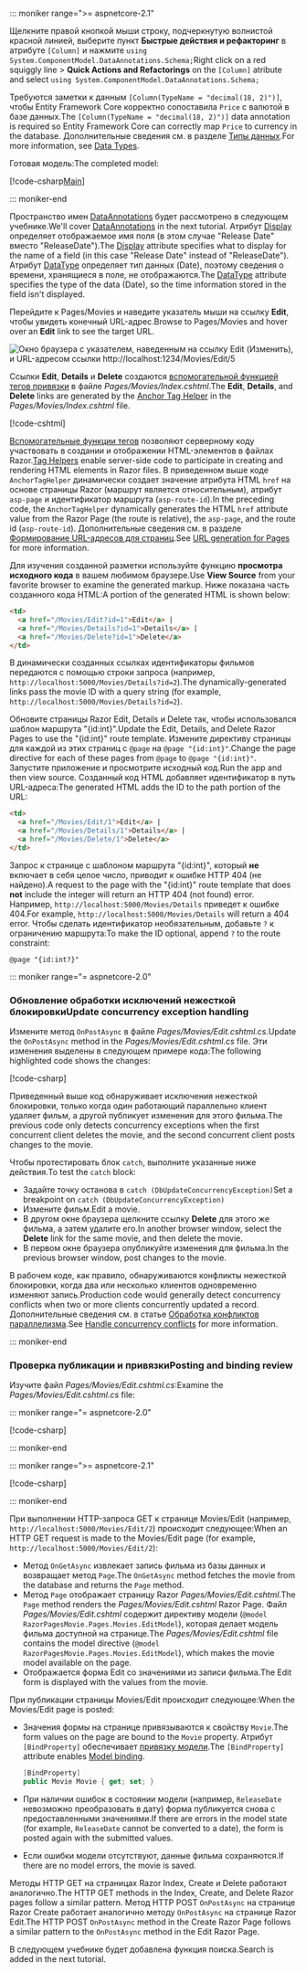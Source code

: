 ::: moniker range=">= aspnetcore-2.1"

<span data-ttu-id="af6c3-101">Щелкните правой кнопкой мыши строку, подчеркнутую волнистой красной линией, выберите пункт **Быстрые действия и рефакторинг** в атрибуте `[Column]` и нажмите `using System.ComponentModel.DataAnnotations.Schema;`</span><span class="sxs-lookup"><span data-stu-id="af6c3-101">Right click on a red squiggly line > **Quick Actions and Refactorings** on the `[Column]` atribute and select `using System.ComponentModel.DataAnnotations.Schema;`</span></span>

<span data-ttu-id="af6c3-102">Требуются заметки к данным `[Column(TypeName = "decimal(18, 2)")]`, чтобы Entity Framework Core корректно сопоставила `Price` с валютой в базе данных.</span><span class="sxs-lookup"><span data-stu-id="af6c3-102">The `[Column(TypeName = "decimal(18, 2)")]` data annotation is required so Entity Framework Core can correctly map `Price` to currency in the database.</span></span> <span data-ttu-id="af6c3-103">Дополнительные сведения см. в разделе [Типы данных](/ef/core/modeling/relational/data-types).</span><span class="sxs-lookup"><span data-stu-id="af6c3-103">For more information, see [Data Types](/ef/core/modeling/relational/data-types).</span></span>

<span data-ttu-id="af6c3-104">Готовая модель:</span><span class="sxs-lookup"><span data-stu-id="af6c3-104">The completed model:</span></span>

[!code-csharp[Main](~/tutorials/razor-pages/razor-pages-start/sample/RazorPagesMovie21/Models/MovieDateFixed.cs?name=snippet_1)]

::: moniker-end

<span data-ttu-id="af6c3-105">Пространство имен [DataAnnotations](/aspnet/mvc/overview/older-versions/mvc-music-store/mvc-music-store-part-6) будет рассмотрено в следующем учебнике.</span><span class="sxs-lookup"><span data-stu-id="af6c3-105">We'll cover [DataAnnotations](/aspnet/mvc/overview/older-versions/mvc-music-store/mvc-music-store-part-6) in the next tutorial.</span></span> <span data-ttu-id="af6c3-106">Атрибут [Display](/dotnet/api/microsoft.aspnetcore.mvc.modelbinding.metadata.displaymetadata) определяет отображаемое имя поля (в этом случае "Release Date" вместо "ReleaseDate").</span><span class="sxs-lookup"><span data-stu-id="af6c3-106">The [Display](/dotnet/api/microsoft.aspnetcore.mvc.modelbinding.metadata.displaymetadata) attribute specifies what to display for the name of a field (in this case "Release Date" instead of "ReleaseDate").</span></span> <span data-ttu-id="af6c3-107">Атрибут [DataType](/dotnet/api/microsoft.aspnetcore.mvc.dataannotations.internal.datatypeattributeadapter) определяет тип данных (Date), поэтому сведения о времени, хранящиеся в поле, не отображаются.</span><span class="sxs-lookup"><span data-stu-id="af6c3-107">The [DataType](/dotnet/api/microsoft.aspnetcore.mvc.dataannotations.internal.datatypeattributeadapter) attribute specifies the type of the data (Date), so the time information stored in the field isn't displayed.</span></span>

<span data-ttu-id="af6c3-108">Перейдите к Pages/Movies и наведите указатель мыши на ссылку **Edit**, чтобы увидеть конечный URL-адрес.</span><span class="sxs-lookup"><span data-stu-id="af6c3-108">Browse to Pages/Movies and  hover over an **Edit** link to see the target URL.</span></span>

![Окно браузера с указателем, наведенным на ссылку Edit (Изменить), и URL-адресом ссылки http://localhost:1234/Movies/Edit/5](~/tutorials/razor-pages/da1/edit7.png)

<span data-ttu-id="af6c3-110">Ссылки **Edit**, **Details** и **Delete** создаются [вспомогательной функцией тегов привязки](xref:mvc/views/tag-helpers/builtin-th/anchor-tag-helper) в файле *Pages/Movies/Index.cshtml*.</span><span class="sxs-lookup"><span data-stu-id="af6c3-110">The **Edit**, **Details**, and **Delete** links are generated by the [Anchor Tag Helper](xref:mvc/views/tag-helpers/builtin-th/anchor-tag-helper) in the *Pages/Movies/Index.cshtml* file.</span></span>

[!code-cshtml[](~/tutorials/razor-pages/razor-pages-start/snapshot_sample/RazorPagesMovie/Pages/Movies/Index.cshtml?highlight=16-18&range=32-)]

<span data-ttu-id="af6c3-111">[Вспомогательные функции тегов](xref:mvc/views/tag-helpers/intro) позволяют серверному коду участвовать в создании и отображении HTML-элементов в файлах Razor.</span><span class="sxs-lookup"><span data-stu-id="af6c3-111">[Tag Helpers](xref:mvc/views/tag-helpers/intro) enable server-side code to participate in creating and rendering HTML elements in Razor files.</span></span> <span data-ttu-id="af6c3-112">В приведенном выше коде `AnchorTagHelper` динамически создает значение атрибута HTML `href` на основе страницы Razor (маршрут является относительным), атрибут `asp-page` и идентификатор маршрута (`asp-route-id`).</span><span class="sxs-lookup"><span data-stu-id="af6c3-112">In the preceding code, the `AnchorTagHelper` dynamically generates the HTML `href` attribute value from the Razor Page (the route is relative), the `asp-page`,  and the route id (`asp-route-id`).</span></span> <span data-ttu-id="af6c3-113">Дополнительные сведения см. в разделе [Формирование URL-адресов для страниц](xref:razor-pages/index#url-generation-for-pages).</span><span class="sxs-lookup"><span data-stu-id="af6c3-113">See [URL generation for Pages](xref:razor-pages/index#url-generation-for-pages) for more information.</span></span>

<span data-ttu-id="af6c3-114">Для изучения созданной разметки используйте функцию **просмотра исходного кода** в вашем любимом браузере.</span><span class="sxs-lookup"><span data-stu-id="af6c3-114">Use **View Source** from your favorite browser to examine the generated markup.</span></span> <span data-ttu-id="af6c3-115">Ниже показана часть созданного кода HTML:</span><span class="sxs-lookup"><span data-stu-id="af6c3-115">A portion of the generated HTML is shown below:</span></span>

```html
<td>
  <a href="/Movies/Edit?id=1">Edit</a> |
  <a href="/Movies/Details?id=1">Details</a> |
  <a href="/Movies/Delete?id=1">Delete</a>
</td>
```

<span data-ttu-id="af6c3-116">В динамически созданных ссылках идентификаторы фильмов передаются с помощью строки запроса (например, `http://localhost:5000/Movies/Details?id=2`).</span><span class="sxs-lookup"><span data-stu-id="af6c3-116">The dynamically-generated links pass the movie ID with a query string (for example, `http://localhost:5000/Movies/Details?id=2`).</span></span>

<span data-ttu-id="af6c3-117">Обновите страницы Razor Edit, Details и Delete так, чтобы использовался шаблон маршрута "{id:int}".</span><span class="sxs-lookup"><span data-stu-id="af6c3-117">Update the Edit, Details, and Delete Razor Pages to use the "{id:int}" route template.</span></span> <span data-ttu-id="af6c3-118">Измените директиву страницы для каждой из этих страниц c `@page` на `@page "{id:int}"`.</span><span class="sxs-lookup"><span data-stu-id="af6c3-118">Change the page directive for each of these pages from `@page` to `@page "{id:int}"`.</span></span> <span data-ttu-id="af6c3-119">Запустите приложение и просмотрите исходный код.</span><span class="sxs-lookup"><span data-stu-id="af6c3-119">Run the app and then view source.</span></span> <span data-ttu-id="af6c3-120">Созданный код HTML добавляет идентификатор в путь URL-адреса:</span><span class="sxs-lookup"><span data-stu-id="af6c3-120">The generated HTML adds the ID to the path portion of the URL:</span></span>

```html
<td>
  <a href="/Movies/Edit/1">Edit</a> |
  <a href="/Movies/Details/1">Details</a> |
  <a href="/Movies/Delete/1">Delete</a>
</td>
```

<span data-ttu-id="af6c3-121">Запрос к странице с шаблоном маршрута "{id:int}", который **не** включает в себя целое число, приводит к ошибке HTTP 404 (не найдено).</span><span class="sxs-lookup"><span data-stu-id="af6c3-121">A request to the page with the "{id:int}" route template that does **not** include the integer will return an HTTP 404 (not found) error.</span></span> <span data-ttu-id="af6c3-122">Например, `http://localhost:5000/Movies/Details` приведет к ошибке 404.</span><span class="sxs-lookup"><span data-stu-id="af6c3-122">For example, `http://localhost:5000/Movies/Details` will return a 404 error.</span></span> <span data-ttu-id="af6c3-123">Чтобы сделать идентификатор необязательным, добавьте `?` к ограничению маршрута:</span><span class="sxs-lookup"><span data-stu-id="af6c3-123">To make the ID optional, append `?` to the route constraint:</span></span>

 ```cshtml
@page "{id:int?}"
```

::: moniker range="= aspnetcore-2.0"

### <a name="update-concurrency-exception-handling"></a><span data-ttu-id="af6c3-124">Обновление обработки исключений нежесткой блокировки</span><span class="sxs-lookup"><span data-stu-id="af6c3-124">Update concurrency exception handling</span></span>

<span data-ttu-id="af6c3-125">Измените метод `OnPostAsync` в файле *Pages/Movies/Edit.cshtml.cs*.</span><span class="sxs-lookup"><span data-stu-id="af6c3-125">Update the `OnPostAsync` method in the *Pages/Movies/Edit.cshtml.cs* file.</span></span> <span data-ttu-id="af6c3-126">Эти изменения выделены в следующем примере кода:</span><span class="sxs-lookup"><span data-stu-id="af6c3-126">The following highlighted code shows the changes:</span></span>

[!code-csharp[](~/tutorials/razor-pages/razor-pages-start/snapshot_sample/RazorPagesMovie/Pages/Movies/Edit.cshtml.cs?name=snippet1&highlight=16-23)]

<span data-ttu-id="af6c3-127">Приведенный выше код обнаруживает исключения нежесткой блокировки, только когда один работающий параллельно клиент удаляет фильм, а другой публикует изменения для этого фильма.</span><span class="sxs-lookup"><span data-stu-id="af6c3-127">The previous code only detects concurrency exceptions when the first concurrent client deletes the movie, and the second concurrent client posts changes to the movie.</span></span>

<span data-ttu-id="af6c3-128">Чтобы протестировать блок `catch`, выполните указанные ниже действия.</span><span class="sxs-lookup"><span data-stu-id="af6c3-128">To test the `catch` block:</span></span>

* <span data-ttu-id="af6c3-129">Задайте точку останова в `catch (DbUpdateConcurrencyException)`</span><span class="sxs-lookup"><span data-stu-id="af6c3-129">Set a breakpoint on `catch (DbUpdateConcurrencyException)`</span></span>
* <span data-ttu-id="af6c3-130">Измените фильм.</span><span class="sxs-lookup"><span data-stu-id="af6c3-130">Edit a movie.</span></span>
* <span data-ttu-id="af6c3-131">В другом окне браузера щелкните ссылку **Delete** для этого же фильма, а затем удалите его.</span><span class="sxs-lookup"><span data-stu-id="af6c3-131">In another browser window, select the **Delete** link for the same movie, and then delete the movie.</span></span>
* <span data-ttu-id="af6c3-132">В первом окне браузера опубликуйте изменения для фильма.</span><span class="sxs-lookup"><span data-stu-id="af6c3-132">In the previous browser window, post changes to the movie.</span></span>

<span data-ttu-id="af6c3-133">В рабочем коде, как правило, обнаруживаются конфликты нежесткой блокировки, когда два или несколько клиентов одновременно изменяют запись.</span><span class="sxs-lookup"><span data-stu-id="af6c3-133">Production code would generally detect concurrency conflicts when two or more clients concurrently updated a record.</span></span> <span data-ttu-id="af6c3-134">Дополнительные сведения см. в статье [Обработка конфликтов параллелизма](xref:data/ef-rp/concurrency).</span><span class="sxs-lookup"><span data-stu-id="af6c3-134">See [Handle concurrency conflicts](xref:data/ef-rp/concurrency) for more information.</span></span>

::: moniker-end

### <a name="posting-and-binding-review"></a><span data-ttu-id="af6c3-135">Проверка публикации и привязки</span><span class="sxs-lookup"><span data-stu-id="af6c3-135">Posting and binding review</span></span>

<span data-ttu-id="af6c3-136">Изучите файл *Pages/Movies/Edit.cshtml.cs*:</span><span class="sxs-lookup"><span data-stu-id="af6c3-136">Examine the *Pages/Movies/Edit.cshtml.cs* file:</span></span>

::: moniker range="= aspnetcore-2.0"

[!code-csharp[](~/tutorials/razor-pages/razor-pages-start/snapshot_sample/RazorPagesMovie/Pages/Movies/Edit.cshtml.cs?name=snippet2)]

::: moniker-end

::: moniker range=">= aspnetcore-2.1"

[!code-csharp[](~/tutorials/razor-pages/razor-pages-start/snapshot_sample/RazorPagesMovie/Pages/Movies/Edit21.cshtml.cs?name=snippet2)]

::: moniker-end

<span data-ttu-id="af6c3-137">При выполнении HTTP-запроса GET к странице Movies/Edit (например, `http://localhost:5000/Movies/Edit/2`) происходит следующее:</span><span class="sxs-lookup"><span data-stu-id="af6c3-137">When an HTTP GET request is made to the Movies/Edit page (for example, `http://localhost:5000/Movies/Edit/2`):</span></span>

* <span data-ttu-id="af6c3-138">Метод `OnGetAsync` извлекает запись фильма из базы данных и возвращает метод `Page`.</span><span class="sxs-lookup"><span data-stu-id="af6c3-138">The `OnGetAsync` method fetches the movie from the database and returns the `Page` method.</span></span> 
* <span data-ttu-id="af6c3-139">Метод `Page` отображает страницу Razor *Pages/Movies/Edit.cshtml*.</span><span class="sxs-lookup"><span data-stu-id="af6c3-139">The `Page` method renders the *Pages/Movies/Edit.cshtml* Razor Page.</span></span> <span data-ttu-id="af6c3-140">Файл *Pages/Movies/Edit.cshtml* содержит директиву модели (`@model RazorPagesMovie.Pages.Movies.EditModel`), которая делает модель фильма доступной на странице.</span><span class="sxs-lookup"><span data-stu-id="af6c3-140">The *Pages/Movies/Edit.cshtml* file contains the model directive (`@model RazorPagesMovie.Pages.Movies.EditModel`), which makes the movie model available on the page.</span></span>
* <span data-ttu-id="af6c3-141">Отображается форма Edit со значениями из записи фильма.</span><span class="sxs-lookup"><span data-stu-id="af6c3-141">The Edit form is displayed with the values from the movie.</span></span>

<span data-ttu-id="af6c3-142">При публикации страницы Movies/Edit происходит следующее:</span><span class="sxs-lookup"><span data-stu-id="af6c3-142">When the Movies/Edit page is posted:</span></span>

* <span data-ttu-id="af6c3-143">Значения формы на странице привязываются к свойству `Movie`.</span><span class="sxs-lookup"><span data-stu-id="af6c3-143">The form values on the page are bound to the `Movie` property.</span></span> <span data-ttu-id="af6c3-144">Атрибут `[BindProperty]` обеспечивает [привязку модели](xref:mvc/models/model-binding).</span><span class="sxs-lookup"><span data-stu-id="af6c3-144">The `[BindProperty]` attribute enables [Model binding](xref:mvc/models/model-binding).</span></span>

  ```csharp
  [BindProperty]
  public Movie Movie { get; set; }
  ```

* <span data-ttu-id="af6c3-145">При наличии ошибок в состоянии модели (например, `ReleaseDate` невозможно преобразовать в дату) форма публикуется снова с предоставленными значениями.</span><span class="sxs-lookup"><span data-stu-id="af6c3-145">If there are errors in the model state (for example, `ReleaseDate` cannot be converted to a date), the form is posted again with the submitted values.</span></span>
* <span data-ttu-id="af6c3-146">Если ошибки модели отсутствуют, данные фильма сохраняются.</span><span class="sxs-lookup"><span data-stu-id="af6c3-146">If there are no model errors, the movie is saved.</span></span>

<span data-ttu-id="af6c3-147">Методы HTTP GET на страницах Razor Index, Create и Delete работают аналогично.</span><span class="sxs-lookup"><span data-stu-id="af6c3-147">The HTTP GET methods in the Index, Create, and Delete Razor pages follow a similar pattern.</span></span> <span data-ttu-id="af6c3-148">Метод HTTP POST `OnPostAsync` на странице Razor Create работает аналогично методу `OnPostAsync` на странице Razor Edit.</span><span class="sxs-lookup"><span data-stu-id="af6c3-148">The HTTP POST `OnPostAsync` method in the Create Razor Page follows a similar pattern to the `OnPostAsync` method in the Edit Razor Page.</span></span>

<span data-ttu-id="af6c3-149">В следующем учебнике будет добавлена функция поиска.</span><span class="sxs-lookup"><span data-stu-id="af6c3-149">Search is added in the next tutorial.</span></span>
